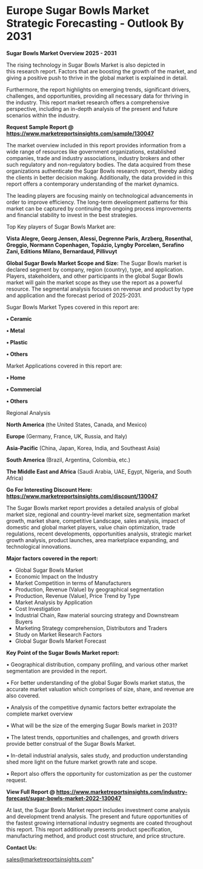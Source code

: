 # Europe Sugar Bowls Market Strategic Forecasting - Outlook By 2031

<Strong> Sugar Bowls Market Overview 2025 - 2031</strong>

The rising technology in Sugar Bowls Market is also depicted in this research report. Factors that are boosting the growth of the market, and giving a positive push to thrive in the global market is explained in detail.

Furthermore, the report highlights on emerging trends, significant drivers, challenges, and opportunities, providing all necessary data for thriving in the industry. This report market research offers a comprehensive perspective, including an in-depth analysis of the present and future scenarios within the industry.

<strong>Request Sample Report @ <a href=https://www.marketreportsinsights.com/sample/130047>https://www.marketreportsinsights.com/sample/130047</a></strong>

The market overview included in this report provides information from a wide range of resources like government organizations, established companies, trade and industry associations, industry brokers and other such regulatory and non-regulatory bodies. The data acquired from these organizations authenticate the Sugar Bowls research report, thereby aiding the clients in better decision making. Additionally, the data provided in this report offers a contemporary understanding of the market dynamics.

The leading players are focusing mainly on technological advancements in order to improve efficiency. The long-term development patterns for this market can be captured by continuing the ongoing process improvements and financial stability to invest in the best strategies.

Top Key players of Sugar Bowls Market are:

<strong>Vista Alegre, Georg Jensen, Alessi, Degrenne Paris, Arzberg, Rosenthal, Greggio, Normann Copenhagen, Topázio, Lyngby Porcelæn, Serafino Zani, Editions Milano, Bernardaud, Pillivuyt</strong>

<strong><b>Global Sugar Bowls Market Scope and Size:</b></strong>
The Sugar Bowls market is declared segment by company, region (country), type, and application. Players, stakeholders, and other participants in the global Sugar Bowls market will gain the market scope as they use the report as a powerful resource. The segmental analysis focuses on revenue and product by type and application and the forecast period of 2025-2031.

Sugar Bowls Market Types covered in this report are:

<strong>• Ceramic

• Metal

• Plastic

• Others</strong>

Market Applications covered in this report are:

<strong>• Home

• Commercial

• Others</strong> 

Regional Analysis

<strong>North America</strong> (the United States, Canada, and Mexico)

<strong>Europe</strong> (Germany, France, UK, Russia, and Italy)

<strong>Asia-Pacific</strong> (China, Japan, Korea, India, and Southeast Asia)

<strong>South America</strong> (Brazil, Argentina, Colombia, etc.)

<strong>The Middle East and Africa</strong> (Saudi Arabia, UAE, Egypt, Nigeria, and South Africa)

<strong>Go For Interesting Discount Here: <a href=https://www.marketreportsinsights.com/discount/130047>https://www.marketreportsinsights.com/discount/130047</a></strong>

The Sugar Bowls market report provides a detailed analysis of global market size, regional and country-level market size, segmentation market growth, market share, competitive Landscape, sales analysis, impact of domestic and global market players, value chain optimization, trade regulations, recent developments, opportunities analysis, strategic market growth analysis, product launches, area marketplace expanding, and technological innovations.

<strong><b>Major factors covered in the report:</b></strong>
<ul>
  <li>Global Sugar Bowls Market </li>
  <li>Economic Impact on the Industry</li>
  <li>Market Competition in terms of Manufacturers</li>
  <li>Production, Revenue (Value) by geographical segmentation</li>
  <li>Production, Revenue (Value), Price Trend by Type</li>
  <li>Market Analysis by Application</li>
  <li>Cost Investigation</li>
  <li>Industrial Chain, Raw material sourcing strategy and Downstream Buyers</li>
  <li>Marketing Strategy comprehension, Distributors and Traders</li>
  <li>Study on Market Research Factors</li>
  <li>Global Sugar Bowls Market Forecast</li>
</ul>

<strong><b>Key Point of the Sugar Bowls Market report:</b></strong>

• Geographical distribution, company profiling, and various other market segmentation are provided in the report.

• For better understanding of the global Sugar Bowls market status, the accurate market valuation which comprises of size, share, and revenue are also covered.

• Analysis of the competitive dynamic factors better extrapolate the complete market overview

• What will be the size of the emerging Sugar Bowls market in 2031?

• The latest trends, opportunities and challenges, and growth drivers provide better construal of the Sugar Bowls Market.

• In-detail industrial analysis, sales study, and production understanding shed more light on the future market growth rate and scope.

• Report also offers the opportunity for customization as per the customer request.

<strong><b>View Full Report @ <a href=https://www.marketreportsinsights.com/industry-forecast/sugar-bowls-market-2022-130047>https://www.marketreportsinsights.com/industry-forecast/sugar-bowls-market-2022-130047</a></b></strong>


At last, the Sugar Bowls Market report includes investment come analysis and development trend analysis. The present and future opportunities of the fastest growing international industry segments are coated throughout this report. This report additionally presents product specification, manufacturing method, and product cost structure, and price structure.

<strong>Contact Us:</strong>

sales@marketreportsinsights.com"
